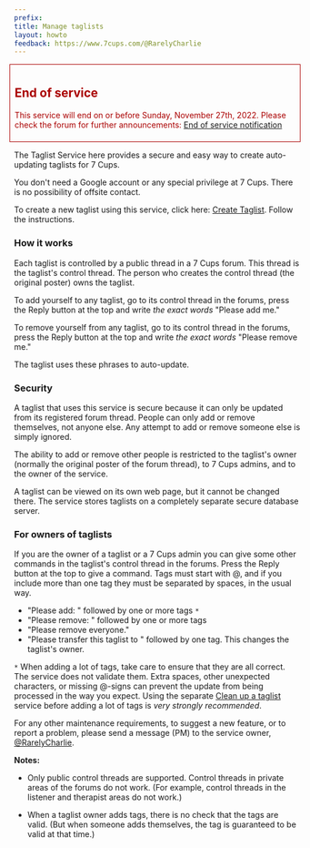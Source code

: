 ```yaml
---
prefix:  
title: Manage taglists
layout: howto
feedback: https://www.7cups.com/@RarelyCharlie
---
```


<div style="color: #a00; border: 1px solid #a00; padding: 1ex; margin-left: -1ex;">
<h2>End of service</h2>
<p>This service will end on or before Sunday, November 27th, 2022. Please check the forum for further announcements: <a href="https://www.7cups.com/forum/SiteUpdates_100/SuggestionsandProblemSolving_383/Maintainingtaglistsanexperiment_177703/?post=3124537">End of service notification</a></p>
</div>

The Taglist Service here provides a secure and easy way to create auto-updating taglists for 7 Cups.

You don't need a Google account or any special privilege at 7 Cups. There is no possibility of offsite contact.

To create a new taglist using this service, click here: [Create Taglist](/taglist). Follow the instructions.

### How it works

Each taglist is controlled by a public thread in a 7 Cups forum. This thread is the taglist's control thread. The person who creates the control thread (the original poster) owns the taglist.

To add yourself to any taglist, go to its control thread in the forums, press the Reply button at the top and write *the exact words* "Please add me."

To remove yourself from any taglist, go to its control thread in the forums, press the Reply button at the top and write *the exact words* "Please remove me."

The taglist uses these phrases to auto-update.

### Security

A taglist that uses this service is secure because it can only be updated from its registered forum thread. People can only add or remove themselves, not anyone else. Any attempt to add or remove someone else is simply ignored.

The ability to add or remove other people is restricted to the taglist's owner (normally the original poster of the forum thread), to 7 Cups admins, and to the owner of the service.

A taglist can be viewed on its own web page, but it cannot be changed there. The service stores taglists on a completely separate secure database server.

### For owners of taglists
	
If you are the owner of a taglist or a 7 Cups admin you can give some other commands in the taglist's control thread in the forums. Press the Reply button at the top to give a command. Tags must start with @, and if you include more than one tag they must be separated by spaces, in the usual way.

 - "Please add: " followed by one or more tags `*`
 - "Please remove: " followed by one or more tags
 - "Please remove everyone."
 - "Please transfer this taglist to " followed by one tag. This changes the taglist's owner.
 
`*` When adding a lot of tags, take care to ensure that they are all correct. The service does not validate them. Extra spaces, other unexpected characters, or missing @-signs can prevent the update from being processed in the way you expect. Using the separate [Clean up a taglist](https://rarelycharlie.github.io/howto/taglist-cleanup) service before adding a lot of tags is *very strongly recommended*.

For any other maintenance requirements, to suggest a new feature, or to report a problem, please send a message (PM) to the service owner, [@RarelyCharlie](https://www.7cups.com/@RarelyCharlie).

**Notes:**
 - Only public control threads are supported. Control threads in private areas of the forums do not work. (For example, control threads in the listener and therapist areas do not work.)
 
 - When a taglist owner adds tags, there is no check that the tags are valid. (But when someone adds themselves, the tag is guaranteed to be valid at that time.)
 
